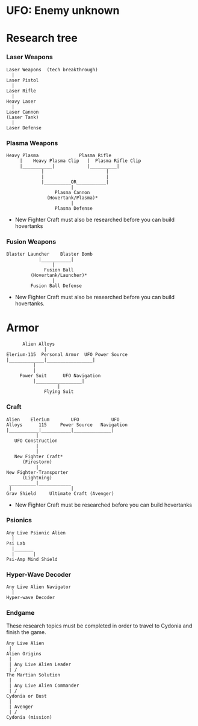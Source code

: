 <!-- -*- coding: utf-8; -*- -->

UFO: Enemy unknown
==================

Research tree
=============

### Laser Weapons

    Laser Weapons  (tech breakthrough)
      |
    Laser Pistol
      |
    Laser Rifle
      |
    Heavy Laser
      |
    Laser Cannon
    (Laser Tank)
      |
    Laser Defense

### Plasma Weapons

    Heavy Plasma               Plasma Rifle
         |    Heavy Plasma Clip   |  Plasma Rifle Clip
         |___________|            |__________|
                 |                       |
                 |                       |
                 |__________OR___________|
                            |
                      Plasma Cannon
                   (Hovertank/Plasma)*
                            |
                      Plasma Defense

* New Fighter Craft must also be researched before you can build hovertanks

### Fusion Weapons

    Blaster Launcher    Blaster Bomb
                |___________|
                     |
                  Fusion Ball
             (Hovertank/Launcher)*
                     |
             Fusion Ball Defense

* New Fighter Craft must also be researched before you can build hovertanks.

# Armor

          Alien Alloys
                  |
    Elerium-115  Personal Armor  UFO Power Source
    |_____________|_________________|
              |
              |
         Power Suit      UFO Navigation
              |_________________|
                       |
                  Flying Suit

### Craft

    Alien    Elerium        UFO            UFO
    Alloys      115     Power Source   Navigation
    |___________|___________|______________|
               |
       UFO Construction
               |
               |
       New Fighter Craft*
          (Firestorm)
               |
    New Fighter-Transporter
          (Lightning)
     __________|____________
     |                      |
    Grav Shield     Ultimate Craft (Avenger)

* New Fighter Craft must be researched before you can build hovertanks

### Psionics

    Any Live Psionic Alien
      |
    Psi Lab
      |_______
      |       |
    Psi-Amp Mind Shield

### Hyper-Wave Decoder

    Any Live Alien Navigator
      |
    Hyper-wave Decoder

### Endgame

These research topics must be completed in order to travel to Cydonia
and finish the game.

    Any Live Alien
     |
    Alien Origins
     |
     | Any Live Alien Leader
     | /
    The Martian Solution
     |
     | Any Live Alien Commander
     | /
    Cydonia or Bust
     |
     | Avenger
     | /
    Cydonia (mission)
